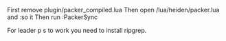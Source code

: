 First remove plugin/packer_compiled.lua
Then open /lua/heiden/packer.lua and :so it
Then run :PackerSync

For leader p s to work you need to install ripgrep.
